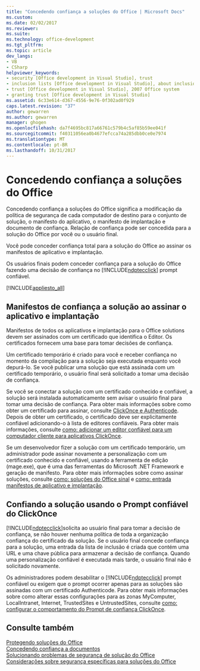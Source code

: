 ```yaml
---
title: "Concedendo confiança a soluções do Office | Microsoft Docs"
ms.custom: 
ms.date: 02/02/2017
ms.reviewer: 
ms.suite: 
ms.technology: office-development
ms.tgt_pltfrm: 
ms.topic: article
dev_langs:
- VB
- CSharp
helpviewer_keywords:
- security [Office development in Visual Studio], trust
- inclusion lists [Office development in Visual Studio], about inclusion lists
- trust [Office development in Visual Studio], 2007 Office system
- granting trust [Office development in Visual Studio]
ms.assetid: 6c33e614-d367-4556-9e76-0f302ad0f929
caps.latest.revision: "37"
author: gewarren
ms.author: gewarren
manager: ghogen
ms.openlocfilehash: da7f4695bc817a66761c579b4c5af85b59ee041f
ms.sourcegitcommit: f40311056ea0b4677efcca74a285dbb0ce0e7974
ms.translationtype: MT
ms.contentlocale: pt-BR
ms.lasthandoff: 10/31/2017
---
```

# <a name="granting-trust-to-office-solutions"></a>Concedendo confiança a soluções do Office
  Concedendo confiança a soluções do Office significa a modificação da política de segurança de cada computador de destino para o conjunto de solução, o manifesto do aplicativo, o manifesto de implantação e documento de confiança. Relação de confiança pode ser concedida para a solução do Office por você ou o usuário final.  
  
 Você pode conceder confiança total para a solução do Office ao assinar os manifestos de aplicativo e implantação.  
  
 Os usuários finais podem conceder confiança para a solução do Office fazendo uma decisão de confiança no [!INCLUDE[ndptecclick](../vsto/includes/ndptecclick-md.md)] prompt confiável.  
  
 [!INCLUDE[appliesto_all](../vsto/includes/appliesto-all-md.md)]  
  
##  <a name="Signing"></a>Manifestos de confiança a solução ao assinar o aplicativo e implantação  
 Manifestos de todos os aplicativos e implantação para o Office solutions devem ser assinados com um certificado que identifica o Editor. Os certificados fornecem uma base para tomar decisões de confiança.  
  
 Um certificado temporário é criado para você e receber confiança no momento da compilação para a solução seja executada enquanto você depurá-lo. Se você publicar uma solução que está assinada com um certificado temporário, o usuário final será solicitado a tomar uma decisão de confiança.  
  
 Se você se conectar a solução com um certificado conhecido e confiável, a solução será instalada automaticamente sem avisar o usuário final para tomar uma decisão de confiança. Para obter mais informações sobre como obter um certificado para assinar, consulte [ClickOnce e Authenticode](/visualstudio/deployment/clickonce-and-authenticode). Depois de obter um certificado, o certificado deve ser explicitamente confiável adicionando-o à lista de editores confiáveis. Para obter mais informações, consulte [como: adicionar um editor confiável para um computador cliente para aplicativos ClickOnce](/visualstudio/deployment/how-to-add-a-trusted-publisher-to-a-client-computer-for-clickonce-applications).  
  
 Se um desenvolvedor fizer a solução com um certificado temporário, um administrador pode assinar novamente a personalização com um certificado conhecido e confiável, usando a ferramenta de edição (mage.exe), que é uma das ferramentas do Microsoft .NET Framework e geração de manifesto. Para obter mais informações sobre como assinar soluções, consulte [como: soluções do Office sinal](../vsto/how-to-sign-office-solutions.md) e [como: entrada manifestos de aplicativo e implantação](/visualstudio/ide/how-to-sign-application-and-deployment-manifests).  
  
##  <a name="TrustPrompt"></a>Confiando a solução usando o Prompt confiável do ClickOnce  
 [!INCLUDE[ndptecclick](../vsto/includes/ndptecclick-md.md)]solicita ao usuário final para tomar a decisão de confiança, se não houver nenhuma política de toda a organização confiança do certificado da solução. Se o usuário final concede confiança para a solução, uma entrada da lista de inclusão é criada que contém uma URL e uma chave pública para armazenar a decisão de confiança. Quando uma personalização confiável é executada mais tarde, o usuário final não é solicitado novamente.  
  
 Os administradores podem desabilitar o [!INCLUDE[ndptecclick](../vsto/includes/ndptecclick-md.md)] prompt confiável ou exigem que o prompt ocorrer apenas para as soluções são assinadas com um certificado Authenticode. Para obter mais informações sobre como alterar essas configurações para as zonas MyComputer, LocalIntranet, Internet, TrustedSites e UntrustedSites, consulte [como: configurar o comportamento do Prompt de confiança ClickOnce](/visualstudio/deployment/how-to-configure-the-clickonce-trust-prompt-behavior).  
  
## <a name="see-also"></a>Consulte também  
 [Protegendo soluções do Office](../vsto/securing-office-solutions.md)   
 [Concedendo confiança a documentos](../vsto/granting-trust-to-documents.md)   
 [Solucionando problemas de segurança de solução do Office](../vsto/troubleshooting-office-solution-security.md)   
 [Considerações sobre segurança específicas para soluções do Office](../vsto/specific-security-considerations-for-office-solutions.md)  
  
  